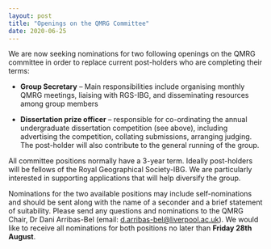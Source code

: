 ```yaml
---
layout: post
title: "Openings on the QMRG Committee"
date: 2020-06-25
---
```


We are now seeking nominations for two following openings on the QMRG committee in order to replace current post-holders who are completing their terms:
 
* **Group Secretary** – Main responsibilities include organising monthly QMRG meetings, liaising with RGS-IBG, and disseminating resources among group members
 
* **Dissertation prize officer** – responsible for co-ordinating the annual undergraduate dissertation competition (see above), including advertising the competition, collating submissions, arranging judging. The post-holder will also contribute to the general running of the group.
 
All committee positions normally have a 3-year term. Ideally post-holders will be fellows of the Royal Geographical Society-IBG.  We are particularly interested in supporting applications that will help diversify the group.
 
Nominations for the two available positions may include self-nominations and should be sent along with the name of a seconder and a brief statement of suitability.  Please send any questions and nominations to the QMRG Chair, Dr Dani Arribas-Bel (email: d.arribas-bel@liverpool.ac.uk). We would like to receive all nominations for both positions no later than **Friday 28th August**.
